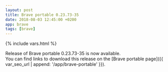 ```yaml
---
layout: post
title: Brave portable 0.23.73-35
date: 2018-08-03 12:45:00 +0200
app: brave
tags: [brave]
---
```

{% include vars.html %}

Release of Brave portable 0.23.73-35 is now available.<br />
You can find links to download this release on the [Brave portable page]({{ var_seo_url | append: '/app/brave-portable' }}).